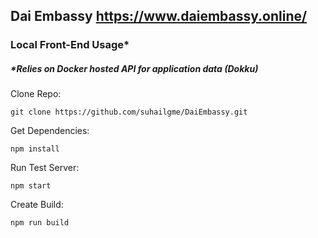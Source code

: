 ## Dai Embassy https://www.daiembassy.online/

### Local Front-End Usage*
##### *Relies on Docker hosted API for application data (Dokku)
Clone Repo: 

``` git clone https://github.com/suhailgme/DaiEmbassy.git ```

Get Dependencies:

``` npm install ```

Run Test Server:

``` npm start ```

Create Build:

``` npm run build ```
